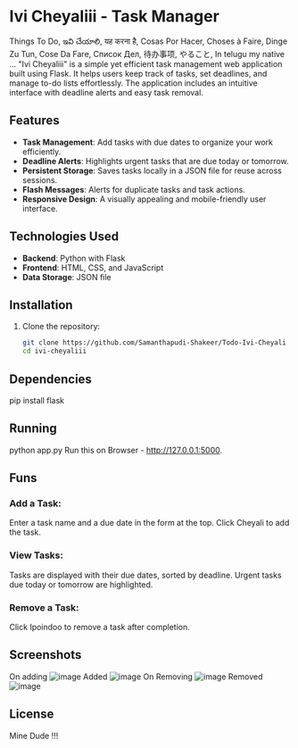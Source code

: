 # Ivi Cheyaliii - Task Manager
Things To Do,
ఇవి చేయాలి,
यह करना है,
Cosas Por Hacer,
Choses à Faire,
Dinge Zu Tun,
Cose Da Fare,
Список Дел,
待办事项,
やること,
In telugu my native ...
"Ivi Cheyaliii" is a simple yet efficient task management web application built using Flask. It helps users keep track of tasks, set deadlines, and manage to-do lists effortlessly. The application includes an intuitive interface with deadline alerts and easy task removal.

## Features

- **Task Management**: Add tasks with due dates to organize your work efficiently.
- **Deadline Alerts**: Highlights urgent tasks that are due today or tomorrow.
- **Persistent Storage**: Saves tasks locally in a JSON file for reuse across sessions.
- **Flash Messages**: Alerts for duplicate tasks and task actions.
- **Responsive Design**: A visually appealing and mobile-friendly user interface.

## Technologies Used

- **Backend**: Python with Flask
- **Frontend**: HTML, CSS, and JavaScript
- **Data Storage**: JSON file

## Installation

1. Clone the repository:
   ```bash
   git clone https://github.com/Samanthapudi-Shakeer/Todo-Ivi-Cheyali
   cd ivi-cheyaliii
   ```
## Dependencies
pip install flask
## Running
python app.py
Run this on Browser - http://127.0.0.1:5000.
## Funs
### Add a Task:
Enter a task name and a due date in the form at the top.
Click Cheyali to add the task.
### View Tasks:
Tasks are displayed with their due dates, sorted by deadline.
Urgent tasks due today or tomorrow are highlighted.
### Remove a Task:
Click Ipoindoo to remove a task after completion.

## Screenshots
On adding
![image](https://github.com/user-attachments/assets/dbd17480-e480-4346-9b22-7e9864deeee1)
Added 
![image](https://github.com/user-attachments/assets/4529f289-4c9e-4413-a4cd-af66bac5e59b)
On Removing
![image](https://github.com/user-attachments/assets/80af6882-f1d1-4e23-aa0a-b122510b67ca)
Removed
![image](https://github.com/user-attachments/assets/ca000098-5222-47bc-9e29-eb0558661bff)

## License
Mine Dude !!!






